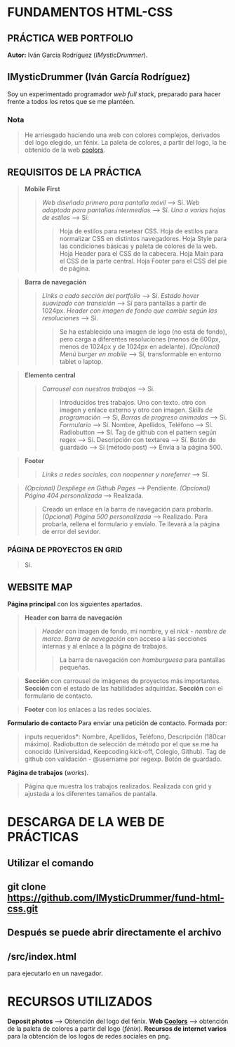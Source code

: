 # FUNDAMENTOS HTML-CSS
## PRÁCTICA WEB PORTFOLIO

**Autor:** Iván García Rodríguez (*IMysticDrummer*).

## IMysticDrummer (Iván García Rodríguez)

Soy un experimentado programador *web full stack*, preparado para hacer frente a todos los retos que se me plantéen.

### Nota
> He arriesgado haciendo una web con colores complejos, derivados del logo elegido, un fénix.
> La paleta de colores, a partir del logo, la he obtenido de la web [coolors](https://coolors.co/).
## REQUISITOS DE LA PRÁCTICA
> **Mobile First**
>> *Web diseñada primero para pantalla móvil* --> Sí.
>> *Web adaptada para pantallas intermedias* --> Sí.
>> *Una o varias hojas de estilos* --> Sí:
>>> Hoja de estilos para resetear CSS.
>>> Hoja de estilos para normalizar CSS en distintos navegadores.
>>> Hoja Style para las condiciones básicas y paleta de colores de la web.
>>> Hoja Header para el CSS de la cabecera.
>>> Hoja Main para el CSS de la parte central.
>>> Hoja Footer para el CSS del pie de página.


> **Barra de navegación**
>> *Links a cada sección del portfolio* --> Sí.
>> *Estado hover suavizado con transición* --> Sí para pantallas a partir de 1024px.
>> *Header con imagen de fondo que cambie según las resoluciones* --> Sí.
>>> Se ha establecido una imagen de logo (no está de fondo), pero carga a diferentes resoluciones (menos de 600px, menos de 1024px y de 1024px en adelante).
>> *(Opcional) Menú burger en mobile* --> Sí, transformable en entorno tablet o laptop.

> **Elemento central**
>> *Carrousel con nuestros trabajos* --> Sí.
>>> Introducidos tres trabajos. Uno con texto. otro con imagen y enlace externo y otro con imagen.
>> *Skills de programación* --> Si,
>>> *Barras de progreso animadas* --> Si.
>> *Formulario* --> Sí.
>>> Nombre, Apellidos, Teléfono --> Sí.
>>> Radiobutton --> Sí.
>>> Tag de github con el pattern según regex --> Sí.
>>> Descripción con textarea --> Sí.
>>> Botón de guardado --> Sí (método post) --> Envía a la página 500.

> **Footer**
>> *Links a redes sociales, con noopenner y noreferrer* --> Sí.

> *(Opcional) Despliege en Github Pages* --> Pendiente.
> *(Opcional) Página 404 personalizada* --> Realizada.
>> Creado un enlace en la barra de navegación para probarla.
> *(Opcional) Página 500 personalizada* --> Realizado.
>> Para probarla, rellena el formulario y envíalo.
>> Te llevará a la página de error del sevidor.

### PÁGINA DE PROYECTOS EN GRID
> Sí.
## WEBSITE MAP
**Página principal** con los siguientes apartados.

> **Header con barra de navegación**
>> *Header* con imagen de fondo, mi nombre, y el *nick - nombre de marca*.
>> *Barra de navegación* con acceso a las secciones internas y al enlace a la página de trabajos.
>>> La barra de navegación con *hamburguesa* para pantallas pequeñas.

> **Sección** con carrousel de imágenes de proyectos más importantes.
> **Sección** con el estado de las habilidades adquiridas.
> **Sección** con el formulario de contacto.

> **Footer** con los enlaces a las redes sociales.

**Formulario de contacto**
Para enviar una petición de contacto.
Formada por:
> inputs requeridos*: Nombre, Apellidos, Teléfono, Descripción (180car máximo).
> Radiobutton de selección de método por el que se me ha conocido (Universidad, Keepcoding kick-off, Colegio, Github).
> Tag de github con validación - @username por regexp.
> Botón de guardado.

**Página de trabajos** (*works*).
> Página que muestra los trabajos realizados.
> Realizada con grid y ajustada a los diferentes tamaños de pantalla.



# DESCARGA DE LA WEB DE PRÁCTICAS
Utilizar el comando
---
git clone https://github.com/IMysticDrummer/fund-html-css.git
---
Después se puede abrir directamente el archivo
---
/src/index.html
---
para ejecutarlo en un navegador.

# RECURSOS UTILIZADOS
**Deposit photos** --> Obtención del logo del fénix.
**Web [Coolors](https://coolors.co/)** --> obtención de la paleta de colores a partir del logo (*fénix*).
**Recursos de internet varios** para la obtención de los logos de redes sociales en png.